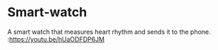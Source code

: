 # Smart-watch
A smart watch that measures heart rhythm and sends it to the phone. :https://youtu.be/hUaODFDP6JM
